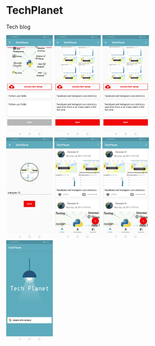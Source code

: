 # TechPlanet
Tech blog

<img src="https://github.com/hossamhasanin/TechPlanet/blob/main/images/Screenshot_20190701_193939_com.hasanin.hossam.techplanet.jpg" width="25%" height="25%"/> <img src="https://github.com/hossamhasanin/TechPlanet/blob/main/images/Screenshot_20190701_194202_com.hasanin.hossam.techplanet%20(1).jpg" width="25%" height="25%"/> <img src="https://github.com/hossamhasanin/TechPlanet/blob/main/images/Screenshot_20190701_194202_com.hasanin.hossam.techplanet.jpg" width="25%" height="25%"/> <img src="https://github.com/hossamhasanin/TechPlanet/blob/main/images/Screenshot_20190701_194222_com.hasanin.hossam.techplanet.jpg" width="25%" height="25%"/> <img src="https://github.com/hossamhasanin/TechPlanet/blob/main/images/Screenshot_20190701_194316_com.hasanin.hossam.techplanet%20(1).jpg" width="25%" height="25%"/> <img src="https://github.com/hossamhasanin/TechPlanet/blob/main/images/Screenshot_20190701_194316_com.hasanin.hossam.techplanet.jpg" width="25%" height="25%"/> <img src="https://github.com/hossamhasanin/TechPlanet/blob/main/images/Screenshot_20190701_194334_com.hasanin.hossam.techplanet.jpg" width="25%" height="25%"/>






